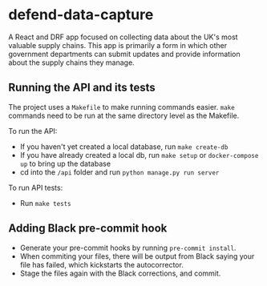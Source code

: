 # defend-data-capture 

A React and DRF app focused on collecting data about the UK's most valuable supply chains. This app is primarily a form in which other government departments can submit updates and provide information about the supply chains they manage. 

## Running the API and its tests

The project uses a `Makefile` to make running commands easier. `make` commands need to be run at the same directory level as the Makefile.

To run the API:
- If you haven't yet created a local database, run `make create-db`
- If you have already created a local db, run `make setup` or `docker-compose up` to bring up the database
- cd into the `/api` folder and run `python manage.py run server`

To run API tests:
- Run `make tests`

## Adding Black pre-commit hook

- Generate your pre-commit hooks by running `pre-commit install`.
- When commiting your files, there will be output from Black saying your file has failed, which kickstarts the autocorrector.
- Stage the files again with the Black corrections, and commit.  